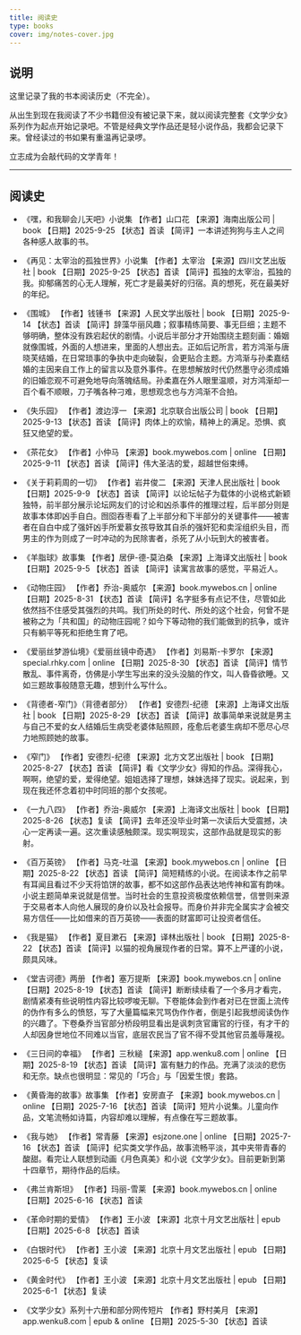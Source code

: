 ```yaml
---
title: 阅读史
type: books
cover: img/notes-cover.jpg
---
```


## 说明

这里记录了我的书本阅读历史（不完全）。

从出生到现在我阅读了不少书籍但没有被记录下来，就以阅读完整套《文学少女》系列作为起点开始记录吧。不管是经典文学作品还是轻小说作品，我都会记录下来。曾经读过的书如果有重温再记录啰。

立志成为会敲代码的文学青年！

<hr>

## 阅读史

- 《嘿，和我聊会儿天吧》小说集
【作者】山口花
【来源】海南出版公司 | book
【日期】2025-9-25
【状态】首读
【简评】一本讲述狗狗与主人之间各种感人故事的书。

- 《再见：太宰治的孤独世界》小说集
【作者】太宰治
【来源】四川文艺出版社 | book
【日期】2025-9-25
【状态】首读
【简评】孤独的太宰治，孤独的我。抑郁痛苦的心无人理解，死亡才是最美好的归宿。真的想死，死在最美好的年纪。

- 《围城》
【作者】钱锺书
【来源】人民文学出版社 | book
【日期】2025-9-14
【状态】首读
【简评】辞藻华丽风趣；叙事精练简要、事无巨细；主题不够明确，整体没有跌宕起伏的剧情。小说后半部分才开始围绕主题刻画：婚姻就像围城，外面的人想进来，里面的人想出去。正如后记所言，若方鸿渐与唐晓芙结婚，在日常琐事的争执中走向破裂，会更贴合主题。方鸿渐与孙柔嘉结婚的主因来自工作上的留言以及意外事件。在思想解放时代仍然墨守必须成婚的旧婚恋观不可避免地导向落魄结局。孙柔嘉在外人眼里温顺，对方鸿渐却一百个看不顺眼，刀子嘴各种刁难，思想观念也与方鸿渐不合拍。

- 《失乐园》
【作者】渡边淳一
【来源】北京联合出版公司 | book
【日期】2025-9-13
【状态】首读
【简评】肉体上的欢愉，精神上的满足。恐惧、疯狂又绝望的爱。

- 《茶花女》
【作者】小仲马
【来源】book.mywebos.com | online
【日期】2025-9-11
【状态】首读
【简评】伟大圣洁的爱，超越世俗束缚。

- 《关于莉莉周的一切》
【作者】岩井俊二
【来源】天津人民出版社 | book
【日期】2025-9-9
【状态】首读
【简评】以论坛帖子为载体的小说格式新颖独特，前半部分展示论坛网友们的讨论和凶杀事件的推理过程，后半部分则是故事本体即凶手自白。囫囵吞枣看了上半部分和下半部分的关键事件——被害者在自白中成了强奸凶手所爱慕女孩导致其自杀的强奸犯和卖淫组织头目，而男主的作为则成了一时冲动的为民除害者，杀死了从小玩到大的被害者。

- 《羊脂球》故事集
【作者】居伊-德-莫泊桑
【来源】上海译文出版社 | book
【日期】2025-9-5
【状态】首读
【简评】读寓言故事的感觉，平易近人。

- 《动物庄园》
【作者】乔治-奥威尔
【来源】book.mywebos.cn | online
【日期】2025-8-31
【状态】首读
【简评】名字挺多有点记不住，尽管如此依然挡不住感受其强烈的共鸣。我们所处的时代、所处的这个社会，何曾不是被称之为「共和国」的动物庄园呢？如今下等动物的我们能做到的抗争，或许只有躺平等死和拒绝生育了吧。

- 《爱丽丝梦游仙境》《爱丽丝镜中奇遇》
【作者】刘易斯-卡罗尔
【来源】special.rhky.com | online
【日期】2025-8-30
【状态】首读
【简评】情节散乱、事件离奇，仿佛是小学生写出来的没头没脑的作文，叫人昏昏欲睡。又如三题故事般随意无趣，想到什么写什么。

- 《背德者-窄门》（背德者部分）
【作者】安德烈-纪德
【来源】上海译文出版社 | book
【日期】2025-8-29
【状态】首读
【简评】故事简单来说就是男主与自己不爱的女人结婚后生病受老婆体贴照顾，痊愈后老婆生病却不愿尽心尽力地照顾她的故事。

- 《窄门》
【作者】安德烈-纪德
【来源】北方文艺出版社 | book
【日期】2025-8-27
【状态】首读
【简评】看《文学少女》得知的作品。深得我心，啊啊，绝望的爱，爱得绝望。姐姐选择了理想，妹妹选择了现实。说起来，到现在我还怀念着初中时同班的那个女孩呢。

- 《一九八四》
【作者】乔治-奥威尔
【来源】上海译文出版社 | book
【日期】2025-8-26
【状态】复读
【简评】去年还没毕业时第一次读后大受震撼，决心一定再读一遍。这次重读感触颇深。现实啊现实，这部作品就是现实的影射。

- 《百万英镑》
【作者】马克-吐温
【来源】book.mywebos.cn | online
【日期】2025-8-22
【状态】首读
【简评】简短精练的小说。在阅读本作之前早有耳闻且看过不少天将馅饼的故事，都不如这部作品表达地传神和富有韵味。小说主题简单来说就是信誉。当时社会的生意投资极度依赖信誉，信誉则来源于交易者本人向他人展现的身价以及社会报导。而身价并非完全属实才会被交易方信任——比如借来的百万英镑——表面的财富即可让投资者信任。

- 《我是猫》
【作者】夏目漱石
【来源】译林出版社 | book
【日期】2025-8-22
【状态】首读
【简评】以猫的视角展现作者的日常。算不上严谨的小说，颇具风味。

- 《堂吉诃德》两册
【作者】塞万提斯
【来源】book.mywebos.cn | online
【日期】2025-8-19
【状态】首读
【简评】断断续续看了一个多月才看完，剧情紧凑有些说明性内容比较啰唆无聊。下卷能体会到作者对已在世面上流传的伪作有多么的愤怒，写了大量篇幅来咒骂伪作作者，倒是引起我想阅读伪作的兴趣了。下卷桑乔当官部分桥段明显看出是讽刺贪官庸官的行径，有才干的人却因身世地位不同难以当官，底层农民当了官不得不受其他官员羞辱蔑视。

- 《三日间的幸福》
【作者】三秋縋
【来源】app.wenku8.com | online
【日期】2025-8-19
【状态】首读
【简评】富有魅力的作品。充满了淡淡的悲伤和无奈。缺点也很明显：常见的「巧合」与「因爱生恨」套路。

- 《黄昏海的故事》故事集
【作者】安房直子
【来源】book.mywebos.cn | online
【日期】2025-7-16
【状态】首读
【简评】短片小说集。儿童向作品，文笔流畅如诗篇，内容却难以理解，有点像在写三题故事。

- 《我与她》
【作者】常青藤
【来源】esjzone.one | online
【日期】2025-7-16
【状态】首读
【简评】纪实类文学作品，故事流畅平淡，其中夹带青春的酸甜。看完让人联想到动画《月色真美》和小说《文学少女》。目前更新到第十四章节，期待作品的后续。

- 《弗兰肯斯坦》
【作者】玛丽-雪莱
【来源】book.mywebos.cn | online
【日期】2025-6-16
【状态】首读

- 《革命时期的爱情》
【作者】王小波
【来源】北京十月文艺出版社 | epub
【日期】2025-6-8
【状态】首读

- 《白银时代》
【作者】王小波
【来源】北京十月文艺出版社 | epub
【日期】2025-6-5
【状态】复读

- 《黄金时代》
【作者】王小波
【来源】北京十月文艺出版社 | epub
【日期】2025-6-1
【状态】复读

- 《文学少女》系列十六册和部分网传短片
【作者】野村美月
【来源】app.wenku8.com | epub & online
【日期】2025-5-30
【状态】首读

